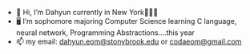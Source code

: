 - 👋 Hi, I’m Dahyun currently in New York🗽🇺🇸
- 🖥️ I’m sophomore majoring Computer Science
  learning C language, neural network, Programming Abstractions....this year
- 📫 my email: dahyun.eom@stonybrook.edu or codaeom@gmail.com
